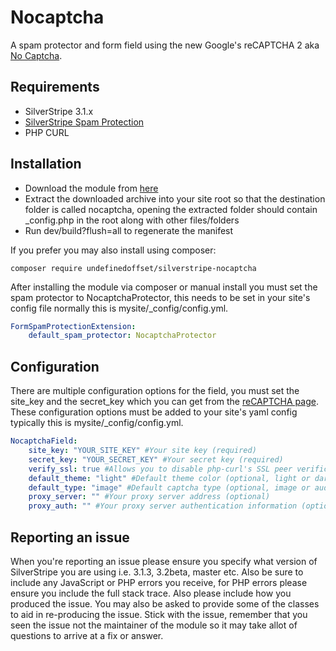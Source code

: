 Nocaptcha
=================
A spam protector and form field using the new Google's reCAPTCHA 2 aka [No Captcha](http://googleonlinesecurity.blogspot.ca/2014/12/are-you-robot-introducing-no-captcha.html).

## Requirements
* SilverStripe 3.1.x
* [SilverStripe Spam Protection](https://github.com/silverstripe/silverstripe-spamprotection/)
* PHP CURL

## Installation
* Download the module from [here](https://github.com/UndefinedOffset/silverstripe-nocaptcha/archive/master.zip)
* Extract the downloaded archive into your site root so that the destination folder is called nocaptcha, opening the extracted folder should contain _config.php in the root along with other files/folders
* Run dev/build?flush=all to regenerate the manifest

If you prefer you may also install using composer:
```
composer require undefinedoffset/silverstripe-nocaptcha
```

After installing the module via composer or manual install you must set the spam protector to NocaptchaProtector, this needs to be set in your site's config file normally this is mysite/_config/config.yml.
```yml
FormSpamProtectionExtension:
    default_spam_protector: NocaptchaProtector
```


## Configuration
There are multiple configuration options for the field, you must set the site_key and the secret_key which you can get from the [reCAPTCHA page](https://www.google.com/recaptcha). These configuration options must be added to your site's yaml config typically this is mysite/_config/config.yml.
```yml
NocaptchaField:
    site_key: "YOUR_SITE_KEY" #Your site key (required)
    secret_key: "YOUR_SECRET_KEY" #Your secret key (required)
    verify_ssl: true #Allows you to disable php-curl's SSL peer verification by setting this to false (optional, defaults to true)
    default_theme: "light" #Default theme color (optional, light or dark, defaults to light)
    default_type: "image" #Default captcha type (optional, image or audio, defaults to image)
    proxy_server: "" #Your proxy server address (optional)
    proxy_auth: "" #Your proxy server authentication information (optional)
```

## Reporting an issue
When you're reporting an issue please ensure you specify what version of SilverStripe you are using i.e. 3.1.3, 3.2beta, master etc. Also be sure to include any JavaScript or PHP errors you receive, for PHP errors please ensure you include the full stack trace. Also please include how you produced the issue. You may also be asked to provide some of the classes to aid in re-producing the issue. Stick with the issue, remember that you seen the issue not the maintainer of the module so it may take allot of questions to arrive at a fix or answer.
